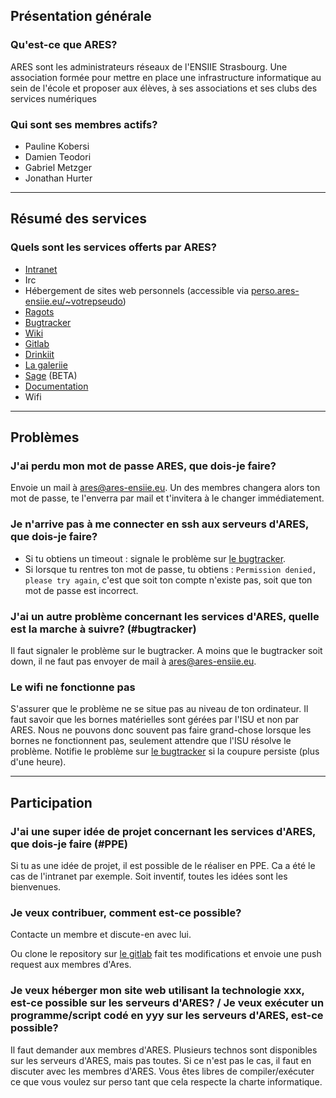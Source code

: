 ## Présentation générale

### Qu'est-ce que ARES?
ARES sont les administrateurs réseaux de l'ENSIIE Strasbourg. Une association formée pour mettre en place une infrastructure informatique au sein de l'école et proposer aux élèves, à ses associations et ses clubs des services numériques

### Qui sont ses membres actifs?
- Pauline Kobersi
- Damien Teodori
- Gabriel Metzger
- Jonathan Hurter

---

## Résumé des services

### Quels sont les services offerts par ARES?
- [Intranet](https://ares-ensiie.eu)
- Irc
- Hébergement de sites web personnels (accessible via [perso.ares-ensiie.eu/~votrepseudo](https://perso.ares-ensiie.eu/~votrepseudo))
- [Ragots](https://ragots.ares-ensiie.eu)
- [Bugtracker](https://bugtracker.ares-ensiie.eu/)
- [Wiki](http://wiki.ares-ensiie.eu/)
- [Gitlab](https://git.ares-ensiie.eu/)
- [Drinkiit](https://drinkiit.ares-ensiie.eu/)
- [La galeriie](https://galeriie.ares-ensiie.eu/)
- [Sage](https://sage.ares-ensiie.eu/) (BETA)
- [Documentation](http://doc.ares-ensiie.eu/)
- Wifi


---

## Problèmes

### J'ai perdu mon mot de passe ARES, que dois-je faire?
Envoie un mail à <ares@ares-ensiie.eu>. Un des membres changera alors ton mot de passe, te l'enverra par mail et t'invitera à le changer immédiatement.


### Je n'arrive pas à me connecter en ssh aux serveurs d'ARES, que dois-je faire?
- Si tu obtiens un timeout : signale le problème sur [le bugtracker](https://bugtracker.ares-ensiie.eu/).
- Si lorsque tu rentres ton mot de passe, tu obtiens : `Permission denied, please try again`, c'est que soit ton compte n'existe pas, soit que ton mot de passe est incorrect.


### J'ai un autre problème concernant les services d'ARES, quelle est la marche à suivre? (#bugtracker)
Il faut signaler le problème sur le bugtracker. A moins que le bugtracker soit down, il ne faut pas envoyer de mail à ares@ares-ensiie.eu.

### Le wifi ne fonctionne pas
S'assurer que le problème ne se situe pas au niveau de ton ordinateur.
Il faut savoir que les bornes matérielles sont gérées par l'ISU et non par ARES. Nous ne pouvons donc souvent pas faire grand-chose lorsque les bornes ne fonctionnent pas, seulement attendre que l'ISU résolve le problème.
 Notifie le problème sur [le bugtracker](https://bugtracker.ares-ensiie.eu/) si la coupure persiste (plus d'une heure).

---

## Participation

### J'ai une super idée de projet concernant les services d'ARES, que dois-je faire (#PPE)
Si tu as une idée de projet, il est possible de le réaliser en PPE. Ca a été le cas de l'intranet par exemple. Soit inventif, toutes les idées sont les bienvenues.

### Je veux contribuer, comment est-ce possible?
Contacte un membre et discute-en avec lui.

Ou clone le repository sur [le gitlab](https://git.ares-ensiie.eu/ares/) fait tes modifications et envoie une push request aux membres d'Ares.


### Je veux héberger mon site web utilisant la technologie xxx, est-ce possible sur les serveurs d'ARES? / Je veux exécuter un programme/script codé en yyy sur les serveurs d'ARES, est-ce possible?
Il faut demander aux membres d'ARES. Plusieurs technos sont disponibles sur les serveurs d'ARES, mais pas toutes. Si ce n'est pas le cas, il faut en discuter avec les membres d'ARES.
Vous êtes libres de compiler/exécuter ce que vous voulez sur perso tant que cela respecte la charte informatique.

